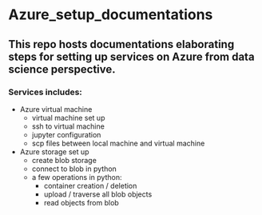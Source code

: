 # Azure_setup_documentations
## This repo hosts documentations elaborating steps for setting up services on Azure from data science perspective.
### Services includes:
  - Azure virtual machine 
    - virtual machine set up
    - ssh to virtual machine
    - jupyter configuration
    - scp files between local machine and virtual machine
  - Azure storage set up
    - create blob storage
    - connect to blob in python
    - a few operations in python:
      - container creation / deletion
      - upload / traverse all blob objects 
      - read objects from blob

